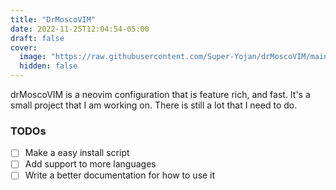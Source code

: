 ```yaml
---
title: "DrMoscoVIM"
date: 2022-11-25T12:04:54-05:00
draft: false 
cover:
  image: "https://raw.githubusercontent.com/Super-Yojan/drMoscoVIM/main/pictures/Homepage.png"
  hidden: false
---
```



drMoscoVIM is a neovim configuration that is feature rich, and fast. It's a small project that I am working on. There is 
still a lot that I need to do. 


### TODOs
- [ ] Make a easy install script
- [ ] Add support to more languages
- [ ] Write a better documentation for how to use it
